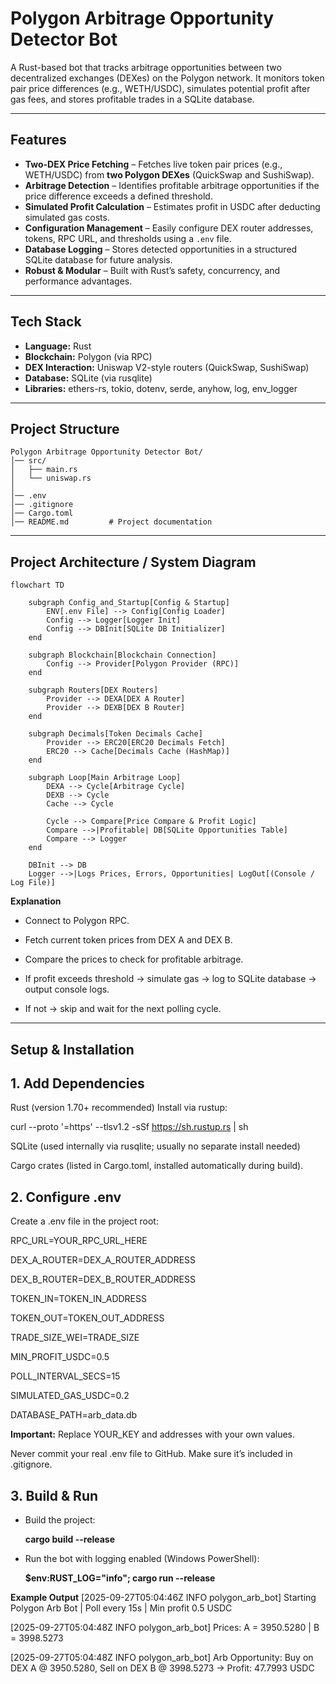 # Polygon Arbitrage Opportunity Detector Bot

A Rust-based bot that tracks arbitrage opportunities between two decentralized exchanges (DEXes) on the Polygon network. It monitors token pair price differences (e.g., WETH/USDC), simulates potential profit after gas fees, and stores profitable trades in a SQLite database.

---

## Features

- **Two-DEX Price Fetching** – Fetches live token pair prices (e.g., WETH/USDC) from **two Polygon DEXes** (QuickSwap and SushiSwap).  
- **Arbitrage Detection** – Identifies profitable arbitrage opportunities if the price difference exceeds a defined threshold.  
- **Simulated Profit Calculation** – Estimates profit in USDC after deducting simulated gas costs.  
- **Configuration Management** – Easily configure DEX router addresses, tokens, RPC URL, and thresholds using a `.env` file.  
- **Database Logging** – Stores detected opportunities in a structured SQLite database for future analysis.  
- **Robust & Modular** – Built with Rust’s safety, concurrency, and performance advantages.  

---

## Tech Stack

- **Language:** Rust  
- **Blockchain:** Polygon (via RPC)  
- **DEX Interaction:** Uniswap V2-style routers (QuickSwap, SushiSwap)  
- **Database:** SQLite (via rusqlite)  
- **Libraries:** ethers-rs, tokio, dotenv, serde, anyhow, log, env_logger  

---

## Project Structure

```plaintext
Polygon Arbitrage Opportunity Detector Bot/
│── src/
│   ├── main.rs       
│   └── uniswap.rs   
│
│── .env             
│── .gitignore       
│── Cargo.toml      
│── README.md         # Project documentation
```

---

## Project Architecture / System Diagram


```mermaid
flowchart TD

    subgraph Config_and_Startup[Config & Startup]
        ENV[.env File] --> Config[Config Loader]
        Config --> Logger[Logger Init]
        Config --> DBInit[SQLite DB Initializer]
    end

    subgraph Blockchain[Blockchain Connection]
        Config --> Provider[Polygon Provider (RPC)]
    end

    subgraph Routers[DEX Routers]
        Provider --> DEXA[DEX A Router]
        Provider --> DEXB[DEX B Router]
    end

    subgraph Decimals[Token Decimals Cache]
        Provider --> ERC20[ERC20 Decimals Fetch]
        ERC20 --> Cache[Decimals Cache (HashMap)]
    end

    subgraph Loop[Main Arbitrage Loop]
        DEXA --> Cycle[Arbitrage Cycle]
        DEXB --> Cycle
        Cache --> Cycle

        Cycle --> Compare[Price Compare & Profit Logic]
        Compare -->|Profitable| DB[SQLite Opportunities Table]
        Compare --> Logger
    end

    DBInit --> DB
    Logger -->|Logs Prices, Errors, Opportunities| LogOut[(Console / Log File)]                                                                                              
```


 **Explanation**

- Connect to Polygon RPC.

- Fetch current token prices from DEX A and DEX B.

- Compare the prices to check for profitable arbitrage.

- If profit exceeds threshold → simulate gas → log to SQLite database → output console logs.

- If not → skip and wait for the next polling cycle.

---

## Setup & Installation

## 1. Add Dependencies

Rust (version 1.70+ recommended)
Install via rustup:

curl --proto '=https' --tlsv1.2 -sSf https://sh.rustup.rs | sh


SQLite (used internally via rusqlite; usually no separate install needed)

Cargo crates (listed in Cargo.toml, installed automatically during build).

## 2. Configure .env

Create a .env file in the project root:

RPC_URL=YOUR_RPC_URL_HERE

DEX_A_ROUTER=DEX_A_ROUTER_ADDRESS

DEX_B_ROUTER=DEX_B_ROUTER_ADDRESS

TOKEN_IN=TOKEN_IN_ADDRESS

TOKEN_OUT=TOKEN_OUT_ADDRESS

TRADE_SIZE_WEI=TRADE_SIZE

MIN_PROFIT_USDC=0.5

POLL_INTERVAL_SECS=15

SIMULATED_GAS_USDC=0.2

DATABASE_PATH=arb_data.db



**Important:** Replace YOUR_KEY and addresses with your own values.

Never commit your real .env file to GitHub. Make sure it’s included in .gitignore.


## 3. Build & Run

- Build the project:

  **cargo build --release**


- Run the bot with logging enabled (Windows PowerShell):

  **$env:RUST_LOG="info"; cargo run --release**

**Example Output**
[2025-09-27T05:04:46Z INFO  polygon_arb_bot] Starting Polygon Arb Bot | Poll every 15s | Min profit 0.5 USDC

[2025-09-27T05:04:48Z INFO  polygon_arb_bot] Prices: A = 3950.5280 | B = 3998.5273

[2025-09-27T05:04:48Z INFO  polygon_arb_bot]  Arb Opportunity: Buy on DEX A @ 3950.5280, Sell on DEX B @ 3998.5273 → Profit: 47.7993 USDC














